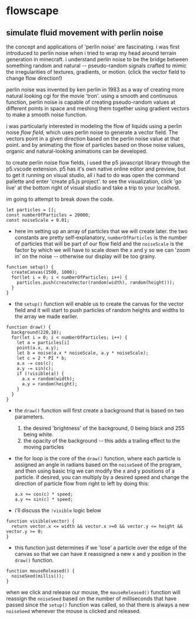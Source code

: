 # flowscape

## simulate fluid movement with perlin noise

the concept and applications of 'perlin noise' are fascinating. i was first introduced to perlin noise when i tried to wrap my head around terrain generation in minecraft. i understand perlin noise to be the bridge between something random and natural -- pseudo-random signals crafted to mimic the irregularities of textures, gradients, or motion. (click the vector field to change flow direction!)

perlin noise was invented by ken perlin in 1983 as a way of creating more natural looking cgi for the movie 'tron'. using a smooth and continuous function, perlin noise is capable of creating pseudo-random values at different points in space and meshing them together using gradient vectors to make a smooth noise function.

i was particularly interested in modeling the flow of liquids using a perlin noise *flow field*, which uses perlin noise to generate a vector field. The vectors point in a given direction based on the perlin noise value at that point. and by animating the flow of particles based on those noise values, organic and natural-looking animations can be developed.

to create perlin noise flow fields, i used the p5 javascript library through the p5.vscode extension. p5 has it's own native online editor and preview, but to get it running on visual studio, all i had to do was open the command pallette and enter 'create p5.js project'. to see the visualization, click 'go live' at the bottom right of visual studio and take a trip to your localhost.

im going to attempt to break down the code.

```
let particles = [];  
const numberOfParticles = 20000;  
const noiseScale = 0.01;
```

- here im setting up an array of particles that we will create later. the two constants are pretty self-explanatory, `numberOfParticles` is the number of particles that will be part of our flow field and the `noiseScale` is the factor by which we will have to scale down the x and y so we can 'zoom in' on the noise -- otherwise our display will be too grainy.



```
function setup() {  
  createCanvas(1500, 1000);  
  for(let i = 0; i < numberOfParticles; i++) {  
    particles.push(createVector(random(width), random(height)));  
  }  
}
```

- the `setup()` function will enable us to create the canvas for the vector field and it will start to push particles of random heights and widths to the array we made earlier.



```
function draw() {  
  background(220,10);  
  for(let i = 0; i < numberOfParticles; i++) {  
    let a = particles[i]  
    point(a.x, a.y);  
    let b = noise(a.x * noiseScale, a.y * noiseScale);  
    let c = 2 * PI * b;  
    a.x -= cos(c);  
    a.y -= sin(c);  
    if (!visible(a)) {  
      a.x = random(width);  
      a.y = random(height);  
    }  
  }  
}
```

- the `draw()` function will first create a background that is based on two parameters.
	 1. the desired 'brightness' of the background, 0 being black and 255 being white.
	 2. the opacity of the background -- this adds a trailing effect to the moving particles

- the for loop is the core of the `draw()` function, where each particle is assigned an angle in radians based on the `noiseSeed` of the program, and then using basic trig we can modify the x and y positions of a particle. if desired, you can multiply by a desired speed and change the direction of particle flow from right to left by doing this:

  ```
  a.x += cos(c) * speed;  
  a.y += sin(c) * speed;
  ```

- i'll discuss the `!visible` logic below



```
function visible(vector) {  
  return vector.x <= width && vector.x >=0 && vector.y <= height && vector.y >= 0;  
}
```

- this function just determines if we 'lose' a particle over the edge of the canvas so that we can have it reassigned a new x and y position in the `draw()` function.



```
function mouseReleased() {  
  noiseSeed(millis());  
}
```

  when we click and release our mouse, the `mouseReleased()` function will reassign the `noiseSeed` based on the number of milliseconds that have passed since the `setup()` function was called, so that there is always a new `noiseSeed` whenever the mouse is clicked and released.
